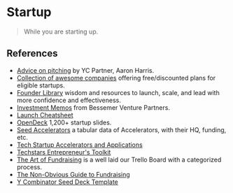 # Startup

> While you are starting up.

## References

- [Advice on pitching](https://www.aaronkharris.com/advice-on-pitching) by YC Partner, Aaron Harris.
- [Collection of awesome companies](https://github.com/dakshshah96/awesome-startup-credits) offering free/discounted plans for eligible startups.
- [Founder Library](https://www.founderlibrary.com) wisdom and resources to launch, scale, and lead with more confidence and effectiveness.
- [Investment Memos](https://www.bvp.com/memos) from Bessemer Venture Partners.
- [Launch Cheatsheet](https://github.com/sw-yx/launch-cheatsheet/)
- [OpenDeck](https://opendeck.app) 1,200+ startup slides.
- [Seed Accelerators](https://www.seed-db.com/accelerators) a tabular data of Accelerators, with their HQ, funding, etc.
- [Tech Startup Accelerators and Applications](https://taskablehq.com/blog/taskable-guide-startup-accelerators)
- [Techstars Entrepreneur's Toolkit](https://toolkit.techstars.com)
- [The Art of Fundraising](https://trello.com/b/TSv8YPKQ/the-art-of-fundraising) is a well laid our Trello Board with a categorized process.
- [The Non-Obvious Guide to Fundraising](https://www.nfx.com/post/the-non-obvious-guide-to-fundraising/)
- [Y Combinator Seed Deck Template](https://docs.google.com/presentation/d/17nFIwCyf2Kz-Ao5HGnmvNZ74L8eSKA2C2Qdaoe-47OM/)
